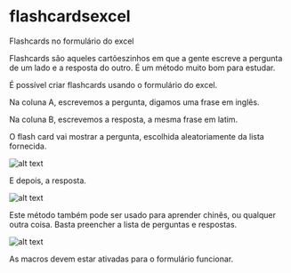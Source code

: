 # flashcardsexcel
Flashcards no formulário do excel

Flashcards são aqueles cartõeszinhos em que a gente escreve a pergunta de um lado e a resposta do outro. É um método muito bom para estudar.

É possível criar flashcards usando o formulário do excel.

Na coluna A, escrevemos a pergunta, digamos uma frase em inglês.

Na coluna B, escrevemos a resposta, a mesma frase em latim.

O flash card vai mostrar a pergunta, escolhida aleatoriamente da lista fornecida.

![alt text](https://ferramentasexcelvba.files.wordpress.com/2017/11/image002.png)
 
E depois, a resposta.

![alt text](https://ferramentasexcelvba.files.wordpress.com/2017/11/image003.png)



Este método também pode ser usado para aprender chinês, ou qualquer outra coisa. Basta preencher a lista de perguntas e respostas.
 
![alt text](https://ferramentasexcelvba.files.wordpress.com/2017/11/image007.png)



As macros devem estar ativadas para o formulário funcionar.
